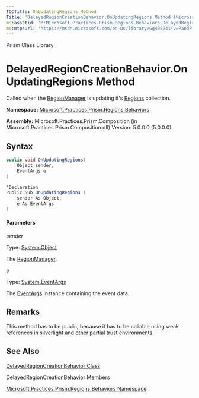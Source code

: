 ```yaml
---
TOCTitle: OnUpdatingRegions Method
Title: 'DelayedRegionCreationBehavior.OnUpdatingRegions Method (Microsoft.Practices.Prism.Regions.Behaviors)'
ms:assetid: 'M:Microsoft.Practices.Prism.Regions.Behaviors.DelayedRegionCreationBehavior.OnUpdatingRegions(System.Object,System.EventArgs)'
ms:mtpsurl: 'https://msdn.microsoft.com/en-us/library/Gg405941(v=PandP.50)'
---
```


Prism Class Library

DelayedRegionCreationBehavior.OnUpdatingRegions Method
==========================================================

Called when the [RegionManager](https://msdn.microsoft.com/en-us/library/microsoft.practices.prism.regions.regionmanager(v=pandp.50)) is updating it's [Regions](https://msdn.microsoft.com/en-us/library/microsoft.practices.prism.regions.regionmanager.regions(v=pandp.50)) collection.

**Namespace:** [Microsoft.Practices.Prism.Regions.Behaviors](https://msdn.microsoft.com/en-us/library/microsoft.practices.prism.regions.behaviors(v=pandp.50))

**Assembly:** Microsoft.Practices.Prism.Composition (in Microsoft.Practices.Prism.Composition.dll) Version: 5.0.0.0 (5.0.0.0)


## Syntax


```C#
public void OnUpdatingRegions(
	Object sender,
	EventArgs e
)
```

```C#
'Declaration
Public Sub OnUpdatingRegions ( 
	sender As Object,
	e As EventArgs
)
```

#### Parameters

*sender*  

   Type: [System.Object](http://msdn2.microsoft.com/en-us/library/e5kfa45b)

   The [RegionManager](https://msdn.microsoft.com/en-us/library/microsoft.practices.prism.regions.regionmanager(v=pandp.50)).

*e*  

   Type: [System.EventArgs](http://msdn2.microsoft.com/en-us/library/118wxtk3)

   The [EventArgs](http://msdn2.microsoft.com/en-us/library/118wxtk3) instance containing the event data.

Remarks
-------

<span id="remarksToggle"></span> This method has to be public, because it has to be callable using weak references in silverlight and other partial trust environments.

See Also
--------


[DelayedRegionCreationBehavior Class](https://msdn.microsoft.com/en-us/library/microsoft.practices.prism.regions.behaviors.delayedregioncreationbehavior(v=pandp.50))

[DelayedRegionCreationBehavior Members](https://msdn.microsoft.com/en-us/library/microsoft.practices.prism.regions.behaviors.delayedregioncreationbehavior_members(v=pandp.50))

[Microsoft.Practices.Prism.Regions.Behaviors Namespace](https://msdn.microsoft.com/en-us/library/microsoft.practices.prism.regions.behaviors(v=pandp.50))
